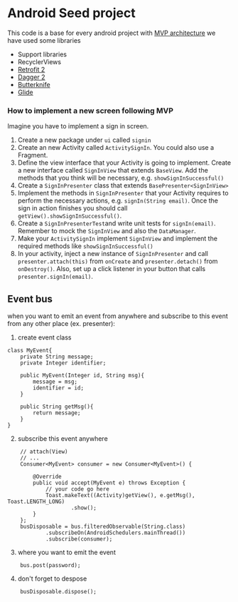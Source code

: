 # Android Seed project #

This code is a base for every android project with [MVP architecture](https://en.wikipedia.org/wiki/Model%E2%80%93view%E2%80%93presenter)
we have used some libraries
- Support libraries
- RecyclerViews
- [Retrofit 2](http://square.github.io/retrofit/)
- [Dagger 2](http://google.github.io/dagger/)
- [Butterknife](https://github.com/JakeWharton/butterknife)
- [Glide](https://github.com/bumptech/glide)

### How to implement a new screen following MVP

Imagine you have to implement a sign in screen.

1. Create a new package under `ui` called `signin`
2. Create an new Activity called `ActivitySignIn`. You could also use a Fragment.
3. Define the view interface that your Activity is going to implement. Create a new interface called `SignInView` that extends `BaseView`. Add the methods that you think will be necessary, e.g. `showSignInSuccessful()`
4. Create a `SignInPresenter` class that extends `BasePresenter<SignInView>`
5. Implement the methods in `SignInPresenter` that your Activity requires to perform the necessary actions, e.g. `signIn(String email)`. Once the sign in action finishes you should call `getView().showSignInSuccessful()`.
6. Create a `SignInPresenterTest`and write unit tests for `signIn(email)`. Remember to mock the  `SignInView` and also the `DataManager`.
7. Make your  `ActivitySignIn` implement `SignInView` and implement the required methods like `showSignInSuccessful()`
8. In your activity, inject a new instance of `SignInPresenter` and call `presenter.attach(this)` from `onCreate` and `presenter.detach()` from `onDestroy()`. Also, set up a click listener in your button that calls `presenter.signIn(email)`.

## Event bus ##

when you want to emit an event from anywhere and subscribe to this event from any other place (ex. presenter):
1. create event class
```
class MyEvent{
    private String message;
    private Integer identifier;

    public MyEvent(Integer id, String msg){
        message = msg;
        identifier = id;
    }

    public String getMsg(){
        return message;
    }
}
```

2. subscribe this event anywhere
```
    // attach(View)
    // ...
    Consumer<MyEvent> consumer = new Consumer<MyEvent>() {

        @Override
        public void accept(MyEvent e) throws Exception {
            // your code go here
            Toast.makeText((Activity)getView(), e.getMsg(), Toast.LENGTH_LONG)
                    .show();
        }
    };
    busDisposable = bus.filteredObservable(String.class)
            .subscribeOn(AndroidSchedulers.mainThread())
            .subscribe(consumer);
```

3. where you want to emit the event
```
    bus.post(password);
```

4. don't forget to despose
```
    busDisposable.dispose();
```